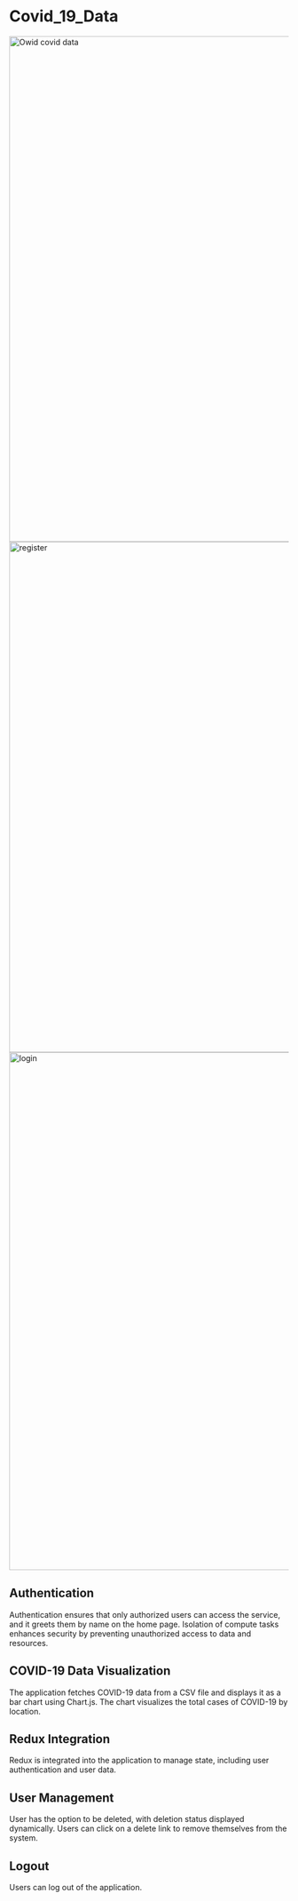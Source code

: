 # Covid_19_Data

<img width="911" alt="Owid covid data" src="https://github.com/qurban7860/covid-19-data/assets/130245638/f8ca9bb9-d854-4460-8cd8-9db81d318c4b">
<img width="920" alt="register" src="https://github.com/qurban7860/covid-19-data/assets/130245638/58e82547-2723-4321-97b4-6746cbc90ec5">
<img width="933" alt="login" src="https://github.com/qurban7860/covid-19-data/assets/130245638/da2ee868-45df-4558-8f20-a7566e3c21c5">

## Authentication
Authentication ensures that only authorized users can access the service, and it greets them by name on the home page. Isolation of compute tasks enhances security by preventing unauthorized access to data and resources.
## COVID-19 Data Visualization
The application fetches COVID-19 data from a CSV file and displays it as a bar chart using Chart.js. The chart visualizes the total cases of COVID-19 by location.
## Redux Integration
Redux is integrated into the application to manage state, including user authentication and user data.
## User Management
User has the option to be deleted, with deletion status displayed dynamically. Users can click on a delete link to remove themselves from the system.
## Logout
Users can log out of the application.
